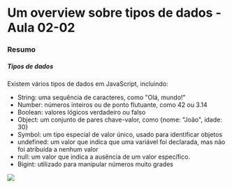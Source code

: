 <!--
Antes de publicar a issue, lembre-se de clicar na aba "Preview", para visualizar se a formatação está correta =)
-->

<!-- Escreva/insira as imagens após essa linha -->

# Um overview sobre tipos de dados - Aula 02-02

### Resumo

##### Tipos de dados

Existem vários tipos de dados em JavaScript, incluindo:

- String: uma sequência de caracteres, como "Olá, mundo!"
- Number: números inteiros ou de ponto flutuante, como 42 ou 3.14
- Boolean: valores lógicos verdadeiro ou falso
- Object: um conjunto de pares chave-valor, como {nome: "João", idade: 30}
- Symbol: um tipo especial de valor único, usado para identificar objetos
- undefined: um valor que indica que uma variável foi declarada, mas não foi atribuída a nenhum valor
- null: um valor que indica a ausência de um valor específico.
- Bigint: utilizado para manipular números muito grades

![](/home/pedro/Dropbox/CJRM/Documentos/tipos%20de%20dados.png)
